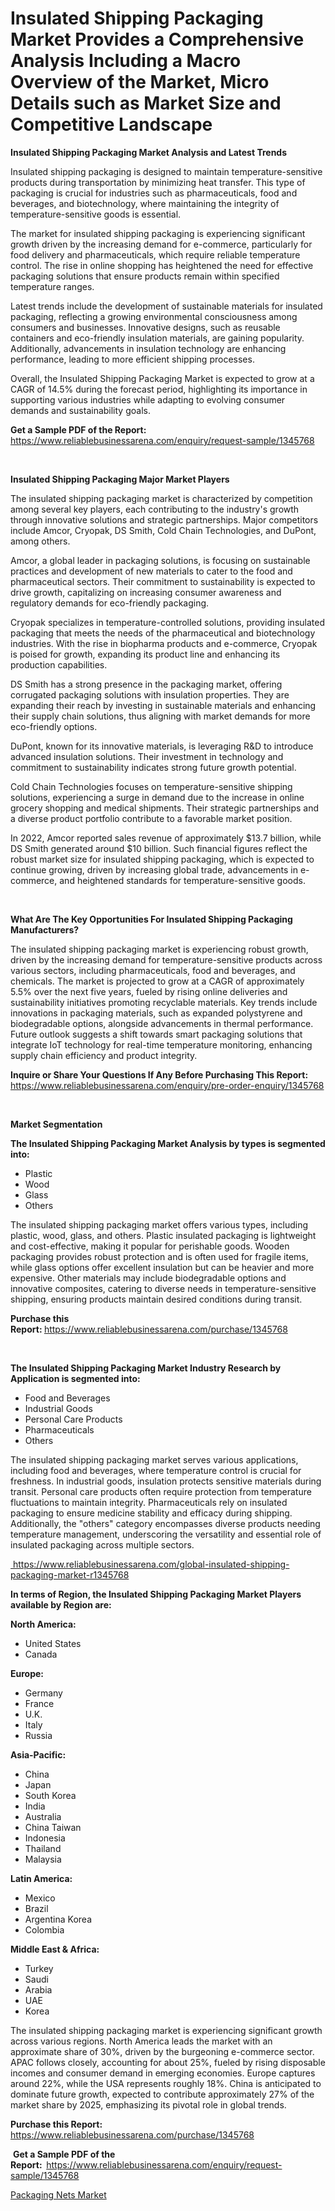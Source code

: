 <p><h1>Insulated Shipping Packaging Market Provides a Comprehensive Analysis Including a Macro Overview of the Market, Micro Details such as Market Size and Competitive Landscape</h1></p><p><strong>Insulated Shipping Packaging Market Analysis and Latest Trends</strong></p>
<p><p>Insulated shipping packaging is designed to maintain temperature-sensitive products during transportation by minimizing heat transfer. This type of packaging is crucial for industries such as pharmaceuticals, food and beverages, and biotechnology, where maintaining the integrity of temperature-sensitive goods is essential. </p><p>The market for insulated shipping packaging is experiencing significant growth driven by the increasing demand for e-commerce, particularly for food delivery and pharmaceuticals, which require reliable temperature control. The rise in online shopping has heightened the need for effective packaging solutions that ensure products remain within specified temperature ranges.</p><p>Latest trends include the development of sustainable materials for insulated packaging, reflecting a growing environmental consciousness among consumers and businesses. Innovative designs, such as reusable containers and eco-friendly insulation materials, are gaining popularity. Additionally, advancements in insulation technology are enhancing performance, leading to more efficient shipping processes.</p><p>Overall, the Insulated Shipping Packaging Market is expected to grow at a CAGR of 14.5% during the forecast period, highlighting its importance in supporting various industries while adapting to evolving consumer demands and sustainability goals.</p></p>
<p><strong>Get a Sample PDF of the Report:&nbsp;</strong> <a href="https://www.reliablebusinessarena.com/enquiry/request-sample/1345768?utm_campaign=2146&utm_medium=2&utm_source=Github&utm_content=ia&utm_term=08032025&utm_id=insulated-shipping-packaging">https://www.reliablebusinessarena.com/enquiry/request-sample/1345768</a></p>
<p>&nbsp;</p>
<p><strong>Insulated Shipping Packaging Major Market Players</strong></p>
<p><p>The insulated shipping packaging market is characterized by competition among several key players, each contributing to the industry's growth through innovative solutions and strategic partnerships. Major competitors include Amcor, Cryopak, DS Smith, Cold Chain Technologies, and DuPont, among others. </p><p>Amcor, a global leader in packaging solutions, is focusing on sustainable practices and development of new materials to cater to the food and pharmaceutical sectors. Their commitment to sustainability is expected to drive growth, capitalizing on increasing consumer awareness and regulatory demands for eco-friendly packaging.</p><p>Cryopak specializes in temperature-controlled solutions, providing insulated packaging that meets the needs of the pharmaceutical and biotechnology industries. With the rise in biopharma products and e-commerce, Cryopak is poised for growth, expanding its product line and enhancing its production capabilities.</p><p>DS Smith has a strong presence in the packaging market, offering corrugated packaging solutions with insulation properties. They are expanding their reach by investing in sustainable materials and enhancing their supply chain solutions, thus aligning with market demands for more eco-friendly options.</p><p>DuPont, known for its innovative materials, is leveraging R&D to introduce advanced insulation solutions. Their investment in technology and commitment to sustainability indicates strong future growth potential.</p><p>Cold Chain Technologies focuses on temperature-sensitive shipping solutions, experiencing a surge in demand due to the increase in online grocery shopping and medical shipments. Their strategic partnerships and a diverse product portfolio contribute to a favorable market position.</p><p>In 2022, Amcor reported sales revenue of approximately $13.7 billion, while DS Smith generated around $10 billion. Such financial figures reflect the robust market size for insulated shipping packaging, which is expected to continue growing, driven by increasing global trade, advancements in e-commerce, and heightened standards for temperature-sensitive goods.</p></p>
<p>&nbsp;</p>
<p><strong>What Are The Key Opportunities For Insulated Shipping Packaging Manufacturers?</strong></p>
<p><p>The insulated shipping packaging market is experiencing robust growth, driven by the increasing demand for temperature-sensitive products across various sectors, including pharmaceuticals, food and beverages, and chemicals. The market is projected to grow at a CAGR of approximately 5.5% over the next five years, fueled by rising online deliveries and sustainability initiatives promoting recyclable materials. Key trends include innovations in packaging materials, such as expanded polystyrene and biodegradable options, alongside advancements in thermal performance. Future outlook suggests a shift towards smart packaging solutions that integrate IoT technology for real-time temperature monitoring, enhancing supply chain efficiency and product integrity.</p></p>
<p><strong>Inquire or Share Your Questions If Any Before Purchasing This Report:</strong> <a href="https://www.reliablebusinessarena.com/enquiry/pre-order-enquiry/1345768?utm_campaign=2146&utm_medium=2&utm_source=Github&utm_content=ia&utm_term=08032025&utm_id=insulated-shipping-packaging">https://www.reliablebusinessarena.com/enquiry/pre-order-enquiry/1345768</a></p>
<p>&nbsp;</p>
<p><strong>Market Segmentation</strong></p>
<p><strong>The Insulated Shipping Packaging Market Analysis by types is segmented into:</strong></p>
<p><ul><li>Plastic</li><li>Wood</li><li>Glass</li><li>Others</li></ul></p>
<p><p>The insulated shipping packaging market offers various types, including plastic, wood, glass, and others. Plastic insulated packaging is lightweight and cost-effective, making it popular for perishable goods. Wooden packaging provides robust protection and is often used for fragile items, while glass options offer excellent insulation but can be heavier and more expensive. Other materials may include biodegradable options and innovative composites, catering to diverse needs in temperature-sensitive shipping, ensuring products maintain desired conditions during transit.</p></p>
<p><strong>Purchase this Report:&nbsp;</strong><a href="https://www.reliablebusinessarena.com/purchase/1345768?utm_campaign=2146&utm_medium=2&utm_source=Github&utm_content=ia&utm_term=08032025&utm_id=insulated-shipping-packaging">https://www.reliablebusinessarena.com/purchase/1345768</a></p>
<p>&nbsp;</p>
<p><strong>The Insulated Shipping Packaging Market Industry Research by Application is segmented into:</strong></p>
<p><ul><li>Food and Beverages</li><li>Industrial Goods</li><li>Personal Care Products</li><li>Pharmaceuticals</li><li>Others</li></ul></p>
<p><p>The insulated shipping packaging market serves various applications, including food and beverages, where temperature control is crucial for freshness. In industrial goods, insulation protects sensitive materials during transit. Personal care products often require protection from temperature fluctuations to maintain integrity. Pharmaceuticals rely on insulated packaging to ensure medicine stability and efficacy during shipping. Additionally, the "others" category encompasses diverse products needing temperature management, underscoring the versatility and essential role of insulated packaging across multiple sectors.</p></p>
<p><a href="https://www.reliablebusinessarena.com/global-insulated-shipping-packaging-market-r1345768?utm_campaign=2146&utm_medium=2&utm_source=Github&utm_content=ia&utm_term=08032025&utm_id=insulated-shipping-packaging">&nbsp;https://www.reliablebusinessarena.com/global-insulated-shipping-packaging-market-r1345768</a></p>
<p><strong>In terms of Region, the Insulated Shipping Packaging Market Players available by Region are:</strong></p>
<p>
    <p> <strong> North America: </strong>
        <ul>
            <li>United States</li>
            <li>Canada</li>
        </ul>
        </p> 
    <p> <strong> Europe: </strong>
        <ul>
            <li>Germany</li>
            <li>France</li>
            <li>U.K.</li>
            <li>Italy</li>
            <li>Russia</li>
        </ul>
        </p> 
    <p> <strong> Asia-Pacific: </strong>
        <ul>
            <li>China</li>
            <li>Japan</li>
            <li>South Korea</li>
            <li>India</li>
            <li>Australia</li>
            <li>China Taiwan</li>
            <li>Indonesia</li>
            <li>Thailand</li>
            <li>Malaysia</li>
        </ul>
        </p> 
    <p> <strong> Latin America: </strong>
        <ul>
            <li>Mexico</li>
            <li>Brazil</li>
            <li>Argentina Korea</li>
            <li>Colombia</li>
        </ul>
        </p> 
    <p> <strong> Middle East & Africa: </strong>
        <ul>
            <li>Turkey</li>
            <li>Saudi</li>
            <li>Arabia</li>
            <li>UAE</li>
            <li>Korea</li>
        </ul>
    </p>
    </p>
<p><p>The insulated shipping packaging market is experiencing significant growth across various regions. North America leads the market with an approximate share of 30%, driven by the burgeoning e-commerce sector. APAC follows closely, accounting for about 25%, fueled by rising disposable incomes and consumer demand in emerging economies. Europe captures around 22%, while the USA represents roughly 18%. China is anticipated to dominate future growth, expected to contribute approximately 27% of the market share by 2025, emphasizing its pivotal role in global trends.</p></p>
<p><strong>Purchase this Report: </strong><a href="https://www.reliablebusinessarena.com/purchase/1345768?utm_campaign=2146&utm_medium=2&utm_source=Github&utm_content=ia&utm_term=08032025&utm_id=insulated-shipping-packaging">https://www.reliablebusinessarena.com/purchase/1345768</a></p>
<p>&nbsp;<strong>Get a Sample PDF of the Report:&nbsp;&nbsp;</strong><a href="https://www.reliablebusinessarena.com/enquiry/request-sample/1345768?utm_campaign=2146&utm_medium=2&utm_source=Github&utm_content=ia&utm_term=08032025&utm_id=insulated-shipping-packaging">https://www.reliablebusinessarena.com/enquiry/request-sample/1345768</a></p>
<p><strong></strong></p>
<p><p><a href="https://github.com/wileonie19657/Market-Research-Report-List-1/blob/main/packaging-nets-market.md?utm_campaign=2146&utm_medium=2&utm_source=Github&utm_content=ia&utm_term=08032025&utm_id=insulated-shipping-packaging">Packaging Nets Market</a></p></p>